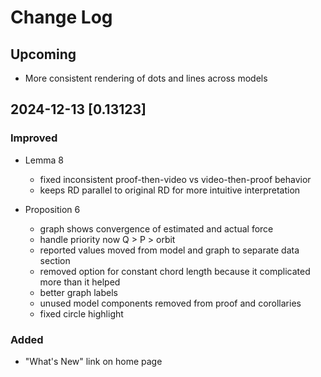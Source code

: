 # Change Log
 
 
## Upcoming
 
* More consistent rendering of dots and lines across models
 

## 2024-12-13 [0.13123]
 
### Improved
* Lemma 8
    * fixed inconsistent proof-then-video vs video-then-proof behavior
    * keeps RD parallel to original RD for more intuitive interpretation

* Proposition 6
    * graph shows convergence of estimated and actual force
    * handle priority now Q > P > orbit
    * reported values moved from model and graph to separate data section
    * removed option for constant chord length because it complicated more than it helped
    * better graph labels
    * unused model components removed from proof and corollaries
    * fixed circle highlight

### Added
* "What's New" link on home page